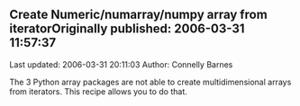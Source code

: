 ## Create Numeric/numarray/numpy array from iteratorOriginally published: 2006-03-31 11:57:37 
Last updated: 2006-03-31 20:11:03 
Author: Connelly Barnes 
 
The 3 Python array packages are not able to create multidimensional arrays from iterators.  This recipe allows you to do that.